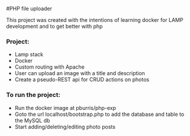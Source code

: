 #PHP file uploader

This project was created with the intentions of learning docker for LAMP development
and to get better with php


### Project:
 - Lamp stack
 - Docker
 - Custom routing with Apache
 - User can upload an image with a title and description
 - Create a pseudo-REST api for CRUD actions on photos

### To run the project:
 - Run the docker image at pburris/php-exp
 - Goto the url localhost/bootstrap.php to add the database and table to the MySQL db
 - Start adding/deleting/editing photo posts
